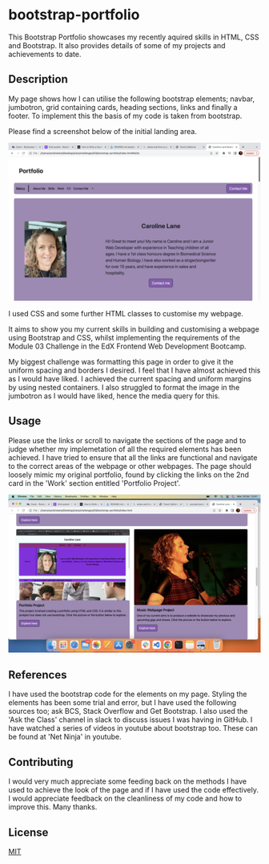 # bootstrap-portfolio

This Bootstrap Portfolio showcases my recently aquired skills in HTML, CSS and Bootstrap. It also provides details of some of my projects and achievements to date. 

## Description

My page shows how I can utilise the following bootstrap elements; navbar, jumbotron, grid containing cards, heading sections, links and finally a footer. To implement this the basis of my code is taken from bootstrap. 

Please find a screenshot below of the initial landing area. 

![Screenshot of landing area](images/Screenshot-landing-area.png)

I used CSS and some further HTML classes to customise my webpage. 

It aims to show you my current skills in building and customising a webpage using Bootstrap and CSS, whilst implementing the requirements of the Module 03 Challenge in the EdX Frontend Web Development Bootcamp. 

My biggest challenge was formatting this page in order to give it the uniform spacing and borders I desired. I feel that I have almost achieved this as I would have liked. I achieved the current spacing and uniform margins by using nested containers. I also struggled to format the image in the jumbotron as I would have liked, hence the media query for this. 

## Usage

Please use the links or scroll to navigate the sections of the page and to judge whether my implemetation of all the required elements has been achieved. I have tried to ensure that all the links are functional and navigate to the correct areas of the webpage or other webpages. The page should loosely mimic my original portfolio, found by clicking the links on the 2nd card in the 'Work' section entitled 'Portfolio Project'. 

![Screenshot of work section](images/Screenshot-work-section.png)


## References

I have used the bootstrap code for the elements on my page. 
Styling the elements has been some trial and error, but I have used the following sources too; ask BCS, Stack Overflow and Get Bootstrap. I also used the 'Ask the Class' channel in slack to discuss issues I was having in GitHub. I have watched a series of videos in youtube about bootstrap too. These can be found at 'Net Ninja' in youtube. 


## Contributing

I would very much appreciate some feeding back on the methods I have used to achieve the look of the page and if I have used the code effectively. I would appreciate feedback on the cleanliness of my code and how to improve this. Many thanks. 


## License

[MIT](https://choosealicense.com/licenses/mit/)